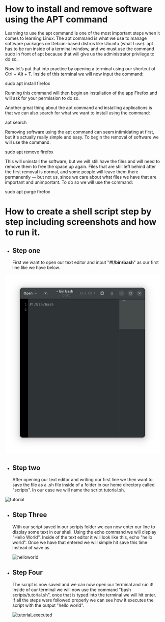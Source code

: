 # How to install and remove software using the APT command 

Learning to use the apt command is one of the most important steps when it comes to learning Linux. The apt command is what we use to manage software packages on Debian-based distros like Ubuntu (what I use). apt has to be run inside of a terminal window, and we must use the command sudo in front of apt because that will give us the administrator privilege to do so.

Now let’s put that into practice by opening a terminal using our shortcut of Ctrl + Alt + T. Inside of this terminal we will now input the command:

  sudo apt install firefox


Running this command will then begin an installation of the app Firefox and will ask for your permission to do so.

Another great thing about the apt command and installing applications is that we can also search for what we want to install using the command:

  apt search


Removing software using the apt command can seem intimidating at first, but it's actually really simple and easy. To begin the removal of software we will use the command:

  sudo apt remove firefox


This will uninstall the software, but we will still have the files and will need to remove them to free the space up again. Files that are still left behind after the first removal is normal, and some people will leave them there permanently — but not us, since we care about what files we have that are important and unimportant. To do so we will use the command:

  sudo apt purge firefox




# How to create a shell script step by step including screenshots and how to run it.

- ## Step one 
  First we want to open our text editor and input "**#!/bin/bash**" as our first line like we have below.

![text](lb4notes.png)

- ## Step two
  After opening our text editor and writing our first line we then want to save the file as a .sh file inside of a folder in our home directory called "scripts". In our case we will name the script tutorial.sh. 

![tutorial](tutorial.png)

- ## Step Three
  With our script saved in our scripts folder we can now enter our line to display some text in our shell. Using the echo command we will display "Hello World". Inside of the text editor it will look like this, echo "hello world". Once we have that entered we will simple hit save this time instead of save as.

  ![helloworld](helloworld.png)

- ## Step Four
  The script is now saved and we can now open our terminal and run it! Inside of our terminal we will now use the command "bash scripts/tutorial.sh", once that is typed into the terminal we will hit enter. If all the steps were followed properly we can see how it executes the script with the output "hello world". 

  ![tutorial_executed](tutorial_executed.png)